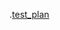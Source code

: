 .[test_plan](https://1drv.ms/x/c/f718b43b718bbc38/EdhioFMP4xhHje53L7vSeRMBUCaN5Fxdc9roKh8ozs5Pmg?e=y2SAAP)
